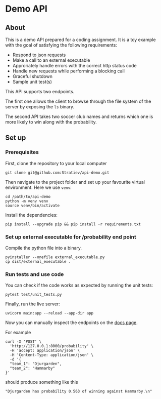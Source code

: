 # Demo API

## About
This is a demo API prepared for a coding assignment. It is a toy example with the goal of satisfying the following requirements:

- Respond to json requests
- Make a call to an external executable
- Approriately handle errors with the correct http status code
- Handle new requests while performing a blocking call
- Graceful shutdown
- Sample unit test(s)

This API supports two endpoints. 

The first one allows the client to browse through the file system of the server by exposing the `ls` binary.

The second API takes two soccer club names and returns which one is more likely to win along with the probability.

## Set up

### Prerequisites

First, clone the repository to your local computer

```
git clone git@github.com:Stratiev/api-demo.git
```

Then navigate to the project folder and set up your favourite virtual environment. Here we use `venv`:

```
cd /path/to/api-demo
python -m venv venv
source venv/bin/activate
```

Install the dependencies:
```
pip install --upgrade pip && pip install -r requirements.txt
```

### Set up external executable for /probability end point

Compile the python file into a binary.

```
pyinstaller --onefile external_executable.py
cp dist/external_executable .
```

### Run tests and use code

You can check if the code works as expected by running the unit tests:

```
pytest test/unit_tests.py
```

Finally, run the live server:
```
uvicorn main:app --reload --app-dir app
```

Now you can manually inspect the endpoints on the [docs page](http://127.0.0.1:8000/docs).

For example

```
curl -X 'POST' \
  'http://127.0.0.1:8000/probability' \   
  -H 'accept: application/json' \      
  -H 'Content-Type: application/json' \
  -d '{                                
  "team_1": "Djurgarden",
  "team_2": "Hammarby"   
}'  
```

should produce something like this

```
"Djurgarden has probability 0.563 of winning against Hammarby.\n"
```

